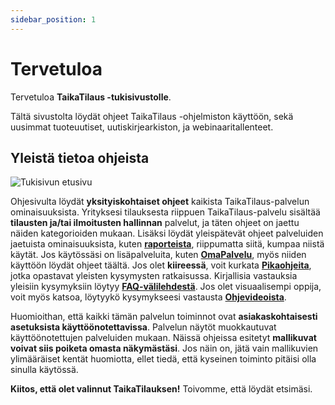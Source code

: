 ```yaml
---
sidebar_position: 1
---
```


# Tervetuloa

Tervetuloa **TaikaTilaus -tukisivustolle**.

Tältä sivustolta löydät ohjeet TaikaTilaus -ohjelmiston käyttöön, sekä uusimmat tuoteuutiset, uutiskirjearkiston, ja webinaaritallenteet.

## Yleistä tietoa ohjeista

![Tukisivun etusivu](/img/ohjeet/tukiportaali.png)

Ohjesivulta löydät **yksityiskohtaiset ohjeet** kaikista TaikaTilaus-palvelun ominaisuuksista. Yrityksesi tilauksesta riippuen TaikaTilaus-palvelu sisältää **tilausten ja/tai ilmoitusten hallinnan** palvelut, ja täten ohjeet on jaettu näiden kategorioiden mukaan. Lisäksi löydät yleispätevät ohjeet palveluiden jaetuista ominaisuuksista, kuten <a href="/docs/ohjeet/yleiset_ominaisuudet/raportit">**raporteista**</a>, riippumatta siitä, kumpaa niistä käytät. Jos käytössäsi on lisäpalveluita, kuten <a href="/docs/ohjeet/omapalvelu">**OmaPalvelu**</a>, myös niiden käyttöön löydät ohjeet täältä. Jos olet **kiireessä**, voit kurkata <a href="/docs/category/pikaohjeet">**Pikaohjeita**</a>, jotka opastavat yleisten kysymysten ratkaisussa. Kirjallisia vastauksia yleisiin kysymyksiin löytyy <a href="/docs/category/faq">**FAQ-välilehdestä**</a>. Jos olet visuaalisempi oppija, voit myös katsoa, löytyykö kysymykseesi vastausta <a href="/docs/ohjevideot">**Ohjevideoista**</a>. 

Huomioithan, että kaikki tämän palvelun toiminnot ovat **asiakaskohtaisesti asetuksista käyttöönotettavissa**. Palvelun näytöt muokkautuvat käyttöönotettujen palveluiden mukaan. Näissä ohjeissa esitetyt **mallikuvat voivat siis poiketa omasta näkymästäsi**. Jos näin on, jätä vain mallikuvien ylimääräiset kentät huomiotta, ellet tiedä, että kyseinen toiminto pitäisi olla sinulla käytössä.

**Kiitos, että olet valinnut TaikaTilauksen!** Toivomme, että löydät etsimäsi.

